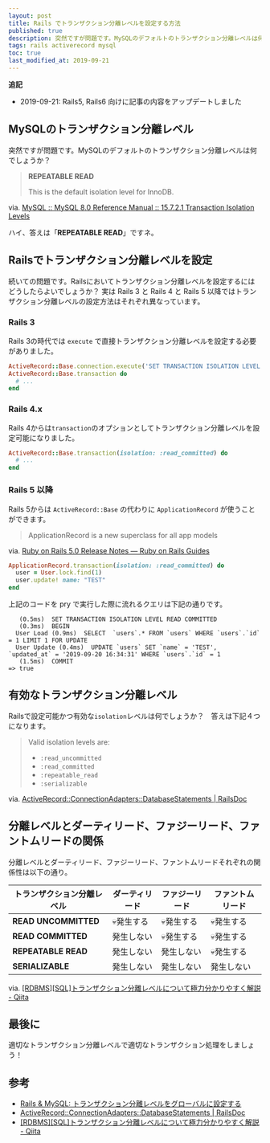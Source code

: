 ```yaml
---
layout: post
title: Rails でトランザクション分離レベルを設定する方法
published: true
description: 突然ですが問題です。MySQLのデフォルトのトランザクション分離レベルは何でしょうか？　続いての問題です。Railsにおいてトランザクション分離レベルを設定するにはどうしたらよいでしょうか？ 実は Rails 3 と Rails 4 と Rails 5 以降ではトランザクション分離レベルの設定方法はそれぞれ異なっています。
tags: rails activerecord mysql
toc: true
last_modified_at: 2019-09-21
---
```


**追記** 

- 2019-09-21: Rails5, Rails6 向けに記事の内容をアップデートしました

## MySQLのトランザクション分離レベル

突然ですが問題です。MySQLのデフォルトのトランザクション分離レベルは何でしょうか？

> **REPEATABLE READ**
>
> This is the default isolation level for InnoDB.

via. [MySQL :: MySQL 8.0 Reference Manual :: 15.7.2.1 Transaction Isolation Levels](https://dev.mysql.com/doc/refman/8.0/en/innodb-transaction-isolation-levels.html#isolevel_repeatable-read)

ハイ、答えは「**REPEATABLE READ**」ですネ。

## Railsでトランザクション分離レベルを設定

続いての問題です。Railsにおいてトランザクション分離レベルを設定するにはどうしたらよいでしょうか？ 実は Rails 3 と Rails 4 と Rails 5 以降ではトランザクション分離レベルの設定方法はそれぞれ異なっています。

### Rails 3

Rails 3の時代では `execute` で直接トランザクション分離レベルを設定する必要がありました。

```rb
ActiveRecord::Base.connection.execute('SET TRANSACTION ISOLATION LEVEL READ COMMITTED')
ActiveRecord::Base.transaction do
  # ...
end
```

### Rails 4.x

Rails 4からは`transaction`のオプションとしてトランザクション分離レベルを設定可能になりました。

```rb
ActiveRecord::Base.transaction(isolation: :read_committed) do
  # ...
end
```

### Rails 5 以降

Rails 5からは `ActiveRecord::Base` の代わりに `ApplicationRecord` が使うことができます。

> ApplicationRecord is a new superclass for all app models

via. [Ruby on Rails 5.0 Release Notes — Ruby on Rails Guides](https://edgeguides.rubyonrails.org/5_0_release_notes.html)

```rb
ApplicationRecord.transaction(isolation: :read_committed) do 
  user = User.lock.find(1)
  user.update! name: "TEST"
end
```

上記のコードを pry で実行した際に流れるクエリは下記の通りです。

```
   (0.5ms)  SET TRANSACTION ISOLATION LEVEL READ COMMITTED
   (0.3ms)  BEGIN
  User Load (0.9ms)  SELECT  `users`.* FROM `users` WHERE `users`.`id` = 1 LIMIT 1 FOR UPDATE
  User Update (0.4ms)  UPDATE `users` SET `name` = 'TEST', `updated_at` = '2019-09-20 16:34:31' WHERE `users`.`id` = 1
   (1.5ms)  COMMIT
=> true
```

## 有効なトランザクション分離レベル

Railsで設定可能かつ有効な`isolation`レベルは何でしょうか？　答えは下記４つになります。

> Valid isolation levels are:
>
> - `:read_uncommitted`
> - `:read_committed`
> - `:repeatable_read`
> - `:serializable`

via. [ActiveRecord::ConnectionAdapters::DatabaseStatements \| RailsDoc](https://railsdoc.github.io/classes/ActiveRecord/ConnectionAdapters/DatabaseStatements.html#method-i-transaction-label-Transaction+isolation)

## 分離レベルとダーティリード、ファジーリード、ファントムリードの関係

分離レベルとダーティリード、ファジーリード、ファントムリードそれぞれの関係性は以下の通り。

| トランザクション分離レベル | ダーティリード | ファジーリード | ファントムリード |
| --- | --- | --- | --- |
| **READ UNCOMMITTED** | 💀発生する  | 💀発生する | 💀発生する |
| **READ COMMITTED**   | 発生しない | 💀発生する | 💀発生する |
| **REPEATABLE READ**  | 発生しない | 発生しない | 💀発生する |
| **SERIALIZABLE**     | 発生しない | 発生しない | 発生しない |

via. [[RDBMS][SQL]トランザクション分離レベルについて極力分かりやすく解説 - Qiita](https://qiita.com/PruneMazui/items/4135fcf7621869726b4b)

## 最後に

適切なトランザクション分離レベルで適切なトランザクション処理をしましょう！

## 参考

* [Rails & MySQL: トランザクション分離レベルをグローバルに設定する](https://tkrd.hatenadiary.org/entry/20131121/1385044179)
* [ActiveRecord::ConnectionAdapters::DatabaseStatements \| RailsDoc](https://railsdoc.github.io/classes/ActiveRecord/ConnectionAdapters/DatabaseStatements.html#method-i-transaction-label-Transaction+isolation)
* [[RDBMS][SQL]トランザクション分離レベルについて極力分かりやすく解説 - Qiita](https://qiita.com/PruneMazui/items/4135fcf7621869726b4b)
